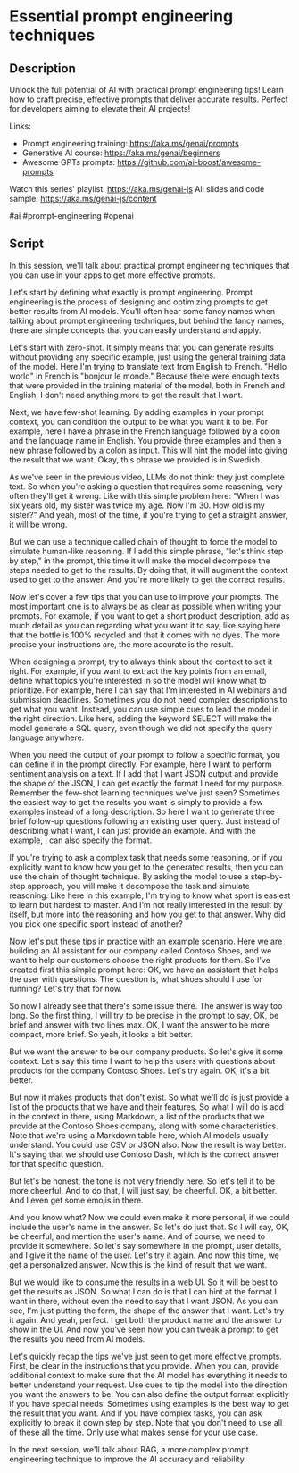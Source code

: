 # Essential prompt engineering techniques

## Description

Unlock the full potential of AI with practical prompt engineering tips! Learn how to craft precise, effective prompts that deliver accurate results. Perfect for developers aiming to elevate their AI projects!

Links:
- Prompt engineering training: https://aka.ms/genai/prompts
- Generative AI course: https://aka.ms/genai/beginners
- Awesome GPTs prompts: https://github.com/ai-boost/awesome-prompts

Watch this series' playlist: https://aka.ms/genai-js
All slides and code sample: https://aka.ms/genai-js/content

#ai #prompt-engineering #openai

## Script

In this session, we'll talk about practical prompt engineering techniques that you can use in your apps to get more effective prompts.

Let's start by defining what exactly is prompt engineering. Prompt engineering is the process of designing and optimizing prompts to get better results from AI models. You'll often hear some fancy names when talking about prompt engineering techniques, but behind the fancy names, there are simple concepts that you can easily understand and apply.

Let's start with zero-shot. It simply means that you can generate results without providing any specific example, just using the general training data of the model. Here I'm trying to translate text from English to French. "Hello world" in French is "bonjour le monde." Because there were enough texts that were provided in the training material of the model, both in French and English, I don't need anything more to get the result that I want.

Next, we have few-shot learning. By adding examples in your prompt context, you can condition the output to be what you want it to be. For example, here I have a phrase in the French language followed by a colon and the language name in English. You provide three examples and then a new phrase followed by a colon as input. This will hint the model into giving the result that we want. Okay, this phrase we provided is in Swedish.

As we've seen in the previous video, LLMs do not think: they just complete text. So when you're asking a question that requires some reasoning, very often they'll get it wrong. Like with this simple problem here: "When I was six years old, my sister was twice my age. Now I'm 30. How old is my sister?" And yeah, most of the time, if you're trying to get a straight answer, it will be wrong. 

But we can use a technique called chain of thought to force the model to simulate human-like reasoning. If I add this simple phrase, "let's think step by step," in the prompt, this time it will make the model decompose the steps needed to get to the results. By doing that, it will augment the context used to get to the answer. And you're more likely to get the correct results.

Now let's cover a few tips that you can use to improve your prompts. The most important one is to always be as clear as possible when writing your prompts. For example, if you want to get a short product description, add as much detail as you can regarding what you want it to say, like saying here that the bottle is 100% recycled and that it comes with no dyes. The more precise your instructions are, the more accurate is the result.

When designing a prompt, try to always think about the context to set it right. For example, if you want to extract the key points from an email, define what topics you're interested in so the model will know what to prioritize. For example, here I can say that I'm interested in AI webinars and submission deadlines. Sometimes you do not need complex descriptions to get what you want. Instead, you can use simple cues to lead the model in the right direction. Like here, adding the keyword SELECT will make the model generate a SQL query, even though we did not specify the query language anywhere.

When you need the output of your prompt to follow a specific format, you can define it in the prompt directly. For example, here I want to perform sentiment analysis on a text. If I add that I want JSON output and provide the shape of the JSON, I can get exactly the format I need for my purpose. Remember the few-shot learning techniques we've just seen? Sometimes the easiest way to get the results you want is simply to provide a few examples instead of a long description. So here I want to generate three brief follow-up questions following an existing user query. Just instead of describing what I want, I can just provide an example. And with the example, I can also specify the format.

If you're trying to ask a complex task that needs some reasoning, or if you explicitly want to know how you get to the generated results, then you can use the chain of thought technique. By asking the model to use a step-by-step approach, you will make it decompose the task and simulate reasoning. Like here in this example, I'm trying to know what sport is easiest to learn but hardest to master. And I'm not really interested in the result by itself, but more into the reasoning and how you get to that answer. Why did you pick one specific sport instead of another?

Now let's put these tips in practice with an example scenario. Here we are building an AI assistant for our company called Contoso Shoes, and we want to help our customers choose the right products for them. So I've created first this simple prompt here: OK, we have an assistant that helps the user with questions. The question is, what shoes should I use for running? Let's try that for now.

So now I already see that there's some issue there. The answer is way too long. So the first thing, I will try to be precise in the prompt to say, OK, be brief and answer with two lines max. OK, I want the answer to be more compact, more brief. So yeah, it looks a bit better.

But we want the answer to be our company products. So let's give it some context. Let's say this time I want to help the users with questions about products for the company Contoso Shoes. Let's try again. OK, it's a bit better.

But now it makes products that don't exist. So what we'll do is just provide a list of the products that we have and their features. So what I will do is add in the context in there, using Markdown, a list of the products that we provide at the Contoso Shoes company, along with some characteristics. Note that we're using a Markdown table here, which AI models usually understand. You could use CSV or JSON also. Now the result is way better. It's saying that we should use Contoso Dash, which is the correct answer for that specific question.

But let's be honest, the tone is not very friendly here. So let's tell it to be more cheerful. And to do that, I will just say, be cheerful. OK, a bit better. And I even get some emojis in there.

And you know what? Now we could even make it more personal, if we could include the user's name in the answer. So let's do just that. So I will say, OK, be cheerful, and mention the user's name. And of course, we need to provide it somewhere. So let's say somewhere in the prompt, user details, and I give it the name of the user. Let's try it again. And now this time, we get a personalized answer. Now this is the kind of result that we want.

But we would like to consume the results in a web UI. So it will be best to get the results as JSON. So what I can do is that I can hint at the format I want in there, without even the need to say that I want JSON. As you can see, I'm just putting the form, the shape of the answer that I want. Let's try it again. And yeah, perfect. I get both the product name and the answer to show in the UI. And now you've seen how you can tweak a prompt to get the results you need from AI models.

Let's quickly recap the tips we've just seen to get more effective prompts. First, be clear in the instructions that you provide. When you can, provide additional context to make sure that the AI model has everything it needs to better understand your request. Use cues to tip the model into the direction you want the answers to be. You can also define the output format explicitly if you have special needs. Sometimes using examples is the best way to get the result that you want. And if you have complex tasks, you can ask explicitly to break it down step by step. Note that you don't need to use all of these all the time. Only use what makes sense for your use case.

In the next session, we'll talk about RAG, a more complex prompt engineering technique to improve the AI accuracy and reliability.
